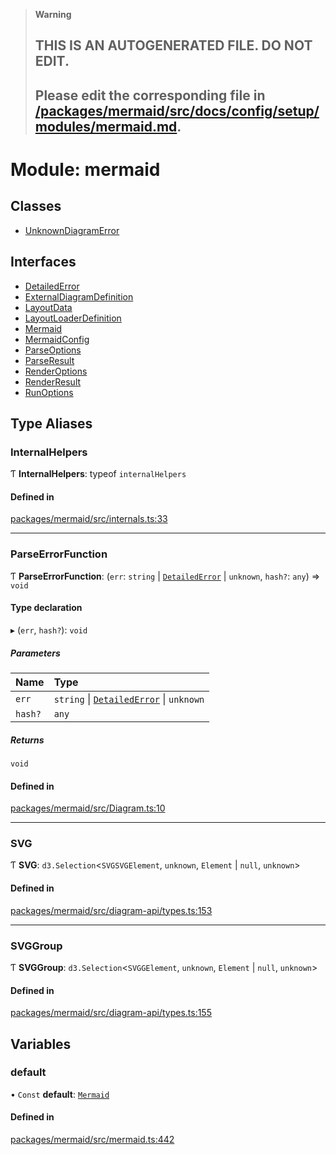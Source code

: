 > **Warning**
>
> ## THIS IS AN AUTOGENERATED FILE. DO NOT EDIT.
>
> ## Please edit the corresponding file in [/packages/mermaid/src/docs/config/setup/modules/mermaid.md](../../../../packages/mermaid/src/docs/config/setup/modules/mermaid.md).

# Module: mermaid

## Classes

- [UnknownDiagramError](../classes/mermaid.UnknownDiagramError.md)

## Interfaces

- [DetailedError](../interfaces/mermaid.DetailedError.md)
- [ExternalDiagramDefinition](../interfaces/mermaid.ExternalDiagramDefinition.md)
- [LayoutData](../interfaces/mermaid.LayoutData.md)
- [LayoutLoaderDefinition](../interfaces/mermaid.LayoutLoaderDefinition.md)
- [Mermaid](../interfaces/mermaid.Mermaid.md)
- [MermaidConfig](../interfaces/mermaid.MermaidConfig.md)
- [ParseOptions](../interfaces/mermaid.ParseOptions.md)
- [ParseResult](../interfaces/mermaid.ParseResult.md)
- [RenderOptions](../interfaces/mermaid.RenderOptions.md)
- [RenderResult](../interfaces/mermaid.RenderResult.md)
- [RunOptions](../interfaces/mermaid.RunOptions.md)

## Type Aliases

### InternalHelpers

Ƭ **InternalHelpers**: typeof `internalHelpers`

#### Defined in

[packages/mermaid/src/internals.ts:33](https://github.com/mermaid-js/mermaid/blob/master/packages/mermaid/src/internals.ts#L33)

---

### ParseErrorFunction

Ƭ **ParseErrorFunction**: (`err`: `string` | [`DetailedError`](../interfaces/mermaid.DetailedError.md) | `unknown`, `hash?`: `any`) => `void`

#### Type declaration

▸ (`err`, `hash?`): `void`

##### Parameters

| Name    | Type                                                                               |
| :------ | :--------------------------------------------------------------------------------- |
| `err`   | `string` \| [`DetailedError`](../interfaces/mermaid.DetailedError.md) \| `unknown` |
| `hash?` | `any`                                                                              |

##### Returns

`void`

#### Defined in

[packages/mermaid/src/Diagram.ts:10](https://github.com/mermaid-js/mermaid/blob/master/packages/mermaid/src/Diagram.ts#L10)

---

### SVG

Ƭ **SVG**: `d3.Selection`<`SVGSVGElement`, `unknown`, `Element` | `null`, `unknown`>

#### Defined in

[packages/mermaid/src/diagram-api/types.ts:153](https://github.com/mermaid-js/mermaid/blob/master/packages/mermaid/src/diagram-api/types.ts#L153)

---

### SVGGroup

Ƭ **SVGGroup**: `d3.Selection`<`SVGGElement`, `unknown`, `Element` | `null`, `unknown`>

#### Defined in

[packages/mermaid/src/diagram-api/types.ts:155](https://github.com/mermaid-js/mermaid/blob/master/packages/mermaid/src/diagram-api/types.ts#L155)

## Variables

### default

• `Const` **default**: [`Mermaid`](../interfaces/mermaid.Mermaid.md)

#### Defined in

[packages/mermaid/src/mermaid.ts:442](https://github.com/mermaid-js/mermaid/blob/master/packages/mermaid/src/mermaid.ts#L442)
